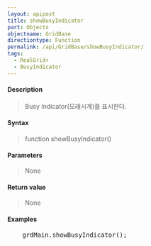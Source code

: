 ```yaml
---
layout: apipost
title: showBusyIndicator
part: Objects
objectname: GridBase
directiontype: Function
permalink: /api/GridBase/showBusyIndicator/
tags:
  - RealGrid+
  - BusyIndicator
---
```



#### Description

> Busy Indicator(모래시계)를 표시한다.

#### Syntax

> function showBusyIndicator()

#### Parameters

> None

#### Return value

> None

#### Examples 

<pre class="prettyprint">
    grdMain.showBusyIndicator();
</pre>
